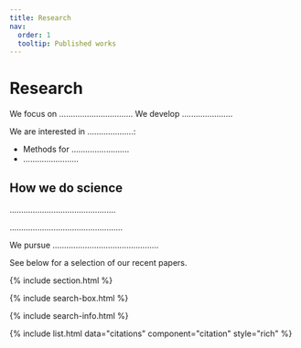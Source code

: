 ```yaml
---
title: Research
nav:
  order: 1
  tooltip: Published works
---
```


# <i class="fas fa-microscope"></i>Research

We focus on ................................
We develop ...................... 

We are interested in ....................:

- Methods for .........................
- ........................


## How we do science

..............................................

.................................................

We pursue ..............................................


See below for a selection of our recent papers.

{% include section.html %}

{% include search-box.html %}

{% include search-info.html %}

{% include list.html data="citations" component="citation" style="rich" %}
